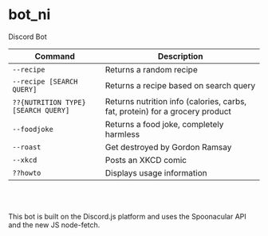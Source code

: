 # bot_ni
Discord Bot

| Command | Description |
| ---------- | ----------------------- |
| `--recipe` | Returns a random recipe |
| `--recipe [SEARCH QUERY]` | Returns a recipe based on search query |
| `??{NUTRITION TYPE} [SEARCH QUERY]` | Returns nutrition info (calories, carbs, fat, protein) for a grocery product |
| `--foodjoke` | Returns a food joke, completely harmless |
| `--roast` | Get destroyed by Gordon Ramsay |
| `--xkcd` | Posts an XKCD comic |
| `??howto` | Displays usage information |

<br>
<br>

This bot is built on the Discord.js platform and uses the Spoonacular API and the new JS node-fetch.
